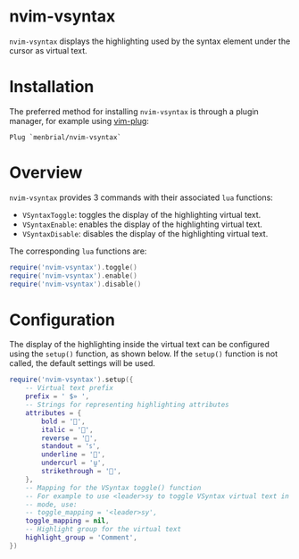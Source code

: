 # nvim-vsyntax

`nvim-vsyntax` displays the highlighting used by the syntax element under
the cursor as virtual text.

# Installation

The preferred method for installing `nvim-vsyntax` is through a plugin manager,
for example using [vim-plug](https://github.com/junegunn/vim-plug):

```vim
Plug `menbrial/nvim-vsyntax`
```

# Overview

`nvim-vsyntax` provides 3 commands with their associated `lua` functions:

- `VSyntaxToggle`: toggles the display of the highlighting virtual text.
- `VSyntaxEnable`: enables the display of the highlighting virtual text.
- `VSyntaxDisable`: disables the display of the highlighting virtual text.

The corresponding `lua` functions are:

```lua
require('nvim-vsyntax').toggle()
require('nvim-vsyntax').enable()
require('nvim-vsyntax').disable()
```

# Configuration

The display of the highlighting inside the virtual text can be configured using
the `setup()` function, as shown below. If the `setup()` function is not
called, the default settings will be used.

```lua
require('nvim-vsyntax').setup({
    -- Virtual text prefix
    prefix = ' $» ',
    -- Strings for representing highlighting attributes
    attributes = {
        bold = '',
        italic = '',
        reverse = '',
        standout = 'ꜱ',
        underline = '',
        undercurl = 'ṵ',
        strikethrough = '',
    },
    -- Mapping for the VSyntax toggle() function
    -- For example to use <leader>sy to toggle VSyntax virtual text in normal
    -- mode, use:
    -- toggle_mapping = '<leader>sy',
    toggle_mapping = nil,
    -- Highlight group for the virtual text
    highlight_group = 'Comment',
})
```
